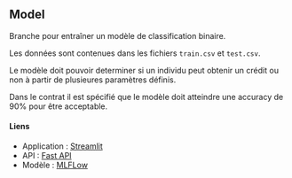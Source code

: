 ## Model

Branche pour entraîner un modèle de classification binaire.

Les données sont contenues dans les fichiers `train.csv` et `test.csv`.

Le modèle doit pouvoir determiner si un individu peut obtenir un crédit ou non à partir de plusieures paramètres définis.

Dans le contrat il est spécifié que le modèle doit atteindre une accuracy de 90% pour être acceptable.

#### Liens

- Application : [Streamlit](https://my-credit-g7xraeyumygdlnn6ch9zu2.streamlit.app/)
- API : [Fast API](https://api-isen-g1-46331383ef49.herokuapp.com/docs)
- Modèle : [MLFLow](https://isen-mlflow-fae8e0578f2f.herokuapp.com/#/experiments/29/runs/1c4629fd398a43ae9a1c5e5d26e166ab)
